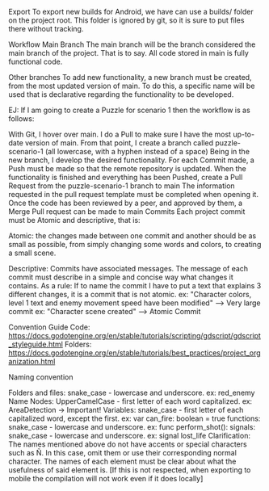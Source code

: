 Export
To export new builds for Android, we have can use a builds/ folder on the project root. This folder is ignored by git, so it is sure to put files there without tracking.

Workflow
Main Branch
The main branch will be the branch considered the main branch of the project. That is to say. All code stored in main is fully functional code.

Other branches
To add new functionality, a new branch must be created, from the most updated version of main. To do this, a specific name will be used that is declarative regarding the functionality to be developed.

EJ: If I am going to create a Puzzle for scenario 1 then the workflow is as follows:

With Git, I hover over main.
I do a Pull to make sure I have the most up-to-date version of main.
From that point, I create a branch called puzzle-scenario-1 (all lowercase, with a hyphen instead of a space)
Being in the new branch, I develop the desired functionality.
For each Commit made, a Push must be made so that the remote repository is updated.
When the functionality is finished and everything has been Pushed, create a Pull Request from the puzzle-scenario-1 branch to main
The information requested in the pull request template must be completed when opening it.
Once the code has been reviewed by a peer, and approved by them, a Merge Pull request can be made to main
Commits
Each project commit must be Atomic and descriptive, that is:

Atomic: the changes made between one commit and another should be as small as possible, from simply changing some words and colors, to creating a small scene.

Descriptive: Commits have associated messages. The message of each commit must describe in a simple and concise way what changes it contains. As a rule: If to name the commit I have to put a text that explains 3 different changes, it is a commit that is not atomic. ex: "Character colors, level 1 text and enemy movement speed have been modified" --> Very large commit ex: "Character scene created" --> Atomic Commit

Convention Guide
Code: https://docs.godotengine.org/en/stable/tutorials/scripting/gdscript/gdscript_styleguide.html Folders: https://docs.godotengine.org/en/stable/tutorials/best_practices/project_organization.html

Naming convention

Folders and files: snake_case - lowercase and underscore. ex: red_enemy
Name Nodes: UpperCamelCase - first letter of each word capitalized. ex: AreaDetection -> Important!
Variables: snake_case - first letter of each capitalized word, except the first. ex: var can_fire: boolean = true
functions: snake_case - lowercase and underscore. ex: func perform_shot():
signals: snake_case - lowercase and underscore. ex: signal lost_life
Clarification: The names mentioned above do not have accents or special characters such as Ñ. In this case, omit them or use their corresponding normal character. The names of each element must be clear about what the usefulness of said element is. [If this is not respected, when exporting to mobile the compilation will not work even if it does locally]
